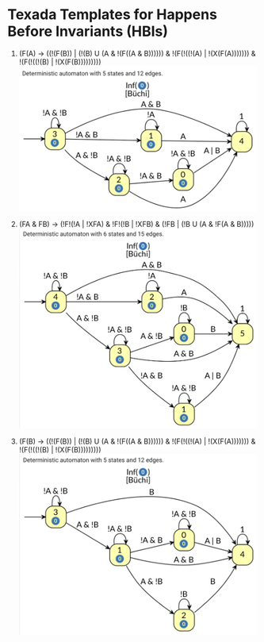 # Texada Templates for Happens Before Invariants (HBIs)

1. (F(A) -> ((!(F(B)) | (!(B) U (A & !(F((A & B)))))) & !(F(!((!(A) | !(X(F(A))))))) & !(F(!((!(B) | !(X(F(B)))))))))
![alt text](Template1.png)

2. (FA & FB) -> (!F!(!A | !XFA) & !F!(!B | !XFB) & (!FB | (!B U (A & !F(A & B)))))
![alt text](Template2.png)

3. (F(B) -> ((!(F(B)) | (!(B) U (A & !(F((A & B)))))) & !(F(!((!(A) | !(X(F(A))))))) & !(F(!((!(B) | !(X(F(B)))))))))
![alt text](Template3.png)
